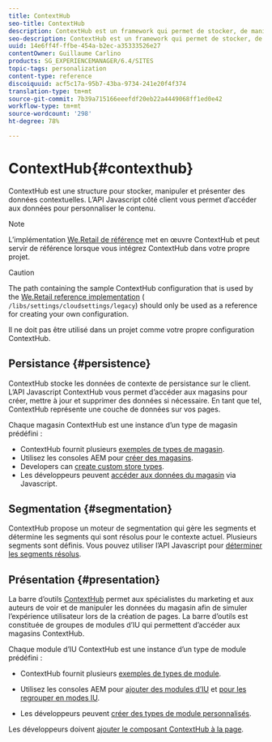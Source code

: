 ```yaml
---
title: ContextHub
seo-title: ContextHub
description: ContextHub est un framework qui permet de stocker, de manipuler et de présenter des données de contexte
seo-description: ContextHub est un framework qui permet de stocker, de manipuler et de présenter des données de contexte
uuid: 14e6ff4f-ffbe-454a-b2ec-a35333526e27
contentOwner: Guillaume Carlino
products: SG_EXPERIENCEMANAGER/6.4/SITES
topic-tags: personalization
content-type: reference
discoiquuid: acf5c17a-95b7-43ba-9734-241e20f4f374
translation-type: tm+mt
source-git-commit: 7b39a715166eeefdf20eb22a4449068ff1ed0e42
workflow-type: tm+mt
source-wordcount: '298'
ht-degree: 78%

---
```



# ContextHub{#contexthub}

ContextHub est une structure pour stocker, manipuler et présenter des données contextuelles. L’API Javascript côté client vous permet d’accéder aux données pour personnaliser le contenu.

>[!NOTE]
>
>L’implémentation [We.Retail de référence](/help/sites-developing/we-retail.md) met en œuvre ContextHub et peut servir de référence lorsque vous intégrez ContextHub dans votre propre projet.

>[!CAUTION]
>
>The path containing the sample ContextHub configuration that is used by the [We.Retail reference implementation](/help/sites-developing/we-retail.md) ( `/libs/settings/cloudsettings/legacy`) should only be used as a reference for creating your own configuration.
>
>Il ne doit pas être utilisé dans un projet comme votre propre configuration ContextHub.

## Persistance {#persistence}

ContextHub stocke les données de contexte de persistance sur le client. L’API Javascript ContextHub vous permet d’accéder aux magasins pour créer, mettre à jour et supprimer des données si nécessaire. En tant que tel, ContextHub représente une couche de données sur vos pages.

Chaque magasin ContextHub est une instance d’un type de magasin prédéfini :

* ContextHub fournit plusieurs [exemples de types de magasin](/help/sites-developing/ch-samplestores.md).
* Utilisez les consoles AEM pour [créer des magasins](/help/sites-administering/contexthub-config.md#creating-a-contexthub-store).
* Developers can [create custom store types](/help/sites-developing/ch-extend.md#creating-custom-store-candidates).
* Les développeurs peuvent [accéder aux données du magasin](/help/sites-developing/ch-adding.md#interacting-with-contexthub-stores) via Javascript.

## Segmentation {#segmentation}

ContextHub propose un moteur de segmentation qui gère les segments et détermine les segments qui sont résolus pour le contexte actuel. Plusieurs segments sont définis. Vous pouvez utiliser l’API Javascript pour [déterminer les segments résolus](/help/sites-developing/ch-adding.md#determining-resolved-contexthub-segments).

## Présentation {#presentation}

La barre d’outils [ContextHub](/help/sites-authoring/ch-previewing.md) permet aux spécialistes du marketing et aux auteurs de voir et de manipuler les données du magasin afin de simuler l’expérience utilisateur lors de la création de pages. La barre d’outils est constituée de groupes de modules d’IU qui permettent d’accéder aux magasins ContextHub.

Chaque module d’IU ContextHub est une instance d’un type de module prédéfini :

* ContextHub fournit plusieurs [exemples de types de module](/help/sites-developing/ch-samplemodules.md).
* Utilisez les consoles AEM pour [ajouter des modules d’IU](/help/sites-administering/contexthub-config.md#adding-a-ui-module) et [pour les regrouper en modes IU](/help/sites-administering/contexthub-config.md#adding-a-ui-mode).

* Les développeurs peuvent [créer des types de module personnalisés](/help/sites-developing/ch-extend.md#creating-contexthub-ui-module-types).

Les développeurs doivent [ajouter le composant ContextHub à la page](/help/sites-developing/ch-adding.md).
